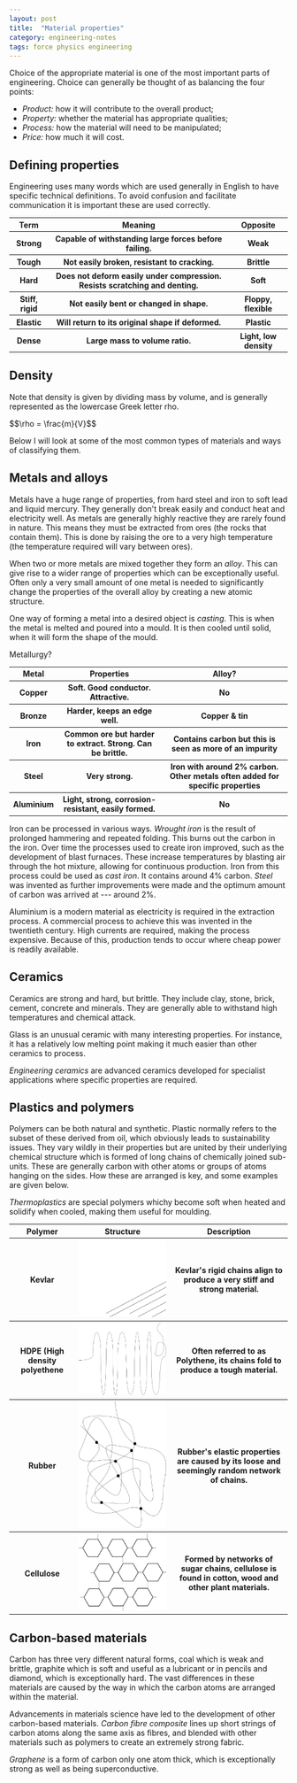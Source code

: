 ```yaml
---
layout: post
title:  "Material properties"
category: engineering-notes
tags: force physics engineering
---
```


Choice of the appropriate material is one of the most important parts
of engineering. Choice can generally be thought of as balancing the
four points:

* *Product:* how it will contribute to the overall product;
* *Property:* whether the material has appropriate qualities;
* *Process:* how the material will need to be manipulated;
* *Price:* how much it will cost.

## Defining properties

Engineering uses many words which are used generally in English to
have specific technical definitions. To avoid confusion and facilitate
communication it is important these are used correctly.

<table>
	<thead><tr><th>Term</th>
		   <th>Meaning</th>
		   <th>Opposite</th>
	</tr></thead>
	<tbody><tr>
		<th class="rtitle">Strong</th>
		<th>Capable of withstanding large forces before failing.</th>
		<th>Weak</th>
	</tr><tr>
		<th class="rtitle">Tough</th>
		<th>Not easily broken, resistant to cracking.</th>
		<th>Brittle</th>
	</tr><tr>
		<th class="rtitle">Hard</th>
		<th>Does not deform easily under compression. Resists scratching and denting.</th>
		<th>Soft</th>
	</tr><tr>
		<th class="rtitle">Stiff, rigid</th>
		<th>Not easily bent or changed in shape.</th>
		<th>Floppy, flexible</th>
	</tr><tr>
		<th class="rtitle">Elastic</th>
		<th>Will return to its original shape if deformed.</th>
		<th>Plastic</th>
	</tr><tr>
		<th class="rtitle">Dense</th>
		<th>Large mass to volume ratio.</th>
		<th>Light, low density</th>
	</tr></tbody>
</table>

## Density

Note that density is given by dividing mass by volume, and is
generally represented as the lowercase Greek letter rho.

<div class="important-note">$$\rho = \frac{m}{V}$$</div>

Below I will look at some of the most common types of
materials and ways of classifying them.

## Metals and alloys

Metals have a huge range of properties, from hard steel and iron to
soft lead and liquid mercury. They generally don't break easily and
conduct heat and electricity well. As metals are generally highly
reactive they are rarely found in nature. This means they must be
extracted from ores (the rocks that contain them). This is done by
raising the ore to a very high temperature (the temperature required
will vary between ores).

When two or more metals are mixed together they form an _alloy_. This
can give rise to a wider range of properties which can be
exceptionally useful. Often only a very small amount of one metal is
needed to significantly change the properties of the overall alloy by
creating a new atomic structure.

One way of forming a metal into a desired object is _casting_. This is
when the metal is melted and poured into a mould. It is then cooled
until solid, when it will form the shape of the mould.

Metallurgy?

<table>
	<thead><tr><th>Metal</th>
		   <th>Properties</th>
		   <th>Alloy?</th>
	</tr></thead>
	<tbody><tr>
		<th class="rtitle">Copper</th>
		<th>Soft. Good conductor. Attractive.</th>
		<th>No</th>
	</tr><tr>
		<th class="rtitle">Bronze</th>
		<th>Harder, keeps an edge well.</th>
		<th>Copper & tin</th>
	</tr><tr>
		<th class="rtitle">Iron</th>
		<th>Common ore but harder to extract. Strong. Can be brittle.</th>
		<th>Contains carbon but this is seen as more of an impurity</th>
	</tr><tr>
		<th class="rtitle">Steel</th>
		<th>Very strong.</th>
		<th>Iron with around 2% carbon. Other metals often added for specific properties</th>
	</tr><tr>
		<th class="rtitle">Aluminium</th>
		<th>Light, strong, corrosion-resistant, easily formed.</th>
		<th>No</th>
	</tr></tbody>
</table>

Iron can be processed in various ways. *Wrought iron* is the result of
prolonged hammering and repeated folding. This burns out the carbon in
the iron. Over time the processes used to create iron improved, such
as the development of blast furnaces. These increase temperatures by
blasting air through the hot mixture, allowing for continuous
production. Iron from this process could be used as *cast iron*. It
contains around 4% carbon. *Steel* was invented as further
improvements were made and the optimum amount of carbon was arrived at
--- around 2%.

Aluminium is a modern material as electricity is required in the
extraction process. A commercial process to achieve this was invented
in the twentieth century. High currents are required, making the
process expensive. Because of this, production tends to occur where
cheap power is readily available.

## Ceramics

Ceramics are strong and hard, but brittle. They include clay, stone,
brick, cement, concrete and minerals. They are generally able to
withstand high temperatures and chemical attack.

Glass is an unusual ceramic with many interesting properties. For
instance, it has a relatively low melting point making it much easier
than other ceramics to process.

_Engineering ceramics_ are advanced ceramics developed for specialist
applications where specific properties are required.

## Plastics and polymers

Polymers can be both natural and synthetic. Plastic normally refers to
the subset of these derived from oil, which obviously leads to
sustainability issues. They vary wildly in their properties but are
united by their underlying chemical structure which is formed of long
chains of chemically joined sub-units. These are generally carbon with
other atoms or groups of atoms hanging on the sides. How these are
arranged is key, and some examples are given below.

_Thermoplastics_ are special polymers whichy become soft when heated
and solidify when cooled, making them useful for moulding.

<table>
	<thead><tr><th>Polymer</th>
	           <th>Structure</th>
		   <th>Description</th>
	</tr></thead>
	<tbody><tr>
		<th class="rtitle">Kevlar</th>
		<th><img alt="Kevlar structure" src="/img/kevlar-structure.png" /></th>
		<th>Kevlar's rigid chains align to produce a very stiff
		    and strong material.</th>
		</tr><tr>
		<th class="rtitle">HDPE (High density polyethene</th>
		<th><img alt="HDPE structure" src="/img/hdpe-structure.png" /></th>
		<th>Often referred to as Polythene, its chains fold to produce
		    a tough material.</th>
		</tr><tr>
		<th class="rtitle">Rubber</th>
		<th><img alt="Rubber structure" src="/img/rubber-structure.png" /></th>
		<th>Rubber's elastic properties are caused by its loose and
		    seemingly random network of chains.</th>
		</tr><tr>
		<th class="rtitle">Cellulose</th>
		<th><img alt="Cellulose structure" src="/img/cellulose-structure.png" /></th>
		<th>Formed by networks of sugar chains, cellulose is found in
		    cotton, wood and other plant materials.</th>
	</tr></tbody>
</table>

## Carbon-based materials

Carbon has three very different natural forms, coal which is weak and
brittle, graphite which is soft and useful as a lubricant or in
pencils and diamond, which is exceptionally hard. The vast differences
in these materials are caused by the way in which the carbon atoms are
arranged within the material.

Advancements in materials science have led to the development of other
carbon-based materials. *Carbon fibre composite* lines up short
strings of carbon atoms along the same axis as fibres, and blended
with other materials such as polymers to create an extremely strong
fabric.

*Graphene* is a form of carbon only one atom thick, which is
 exceptionally strong as well as being superconductive.